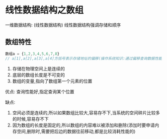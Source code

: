 # 线性数据结构之数组

一维数据结构: (线性数据结构)
线性数据结构强调存储和顺序

##  数组特性

<!-- 底层数组,不是js的数组 -->
```js
数组a = {1,2,3,4,5,6,7,8}
// a[1],a[2],a[3],a[4]方括号表示存储地址的偏移(操作系统知识:通过偏移查询数据性能最好)
```


1. 存储在物理空间上是连续的
2. 底层的数组长度是不可变的
3. 数组的变量,指向了数组第一个元素的位置



优点: 查询性能好,指定查询某个位置

缺点: 
1. 空间必须是连续的,所以如果数组比较大,容易存不下,当系统的空间碎片比较多的时候,容易存不下
2. 因为数组的长度是固定的,所以数组的内容难以被添加和删除(添加时要申请内存空间,删除时,需要把后边的数据往前移动,都是比较消耗性能的)
